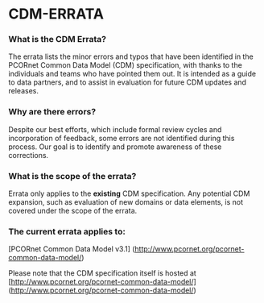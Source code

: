 # CDM-ERRATA

### What is the CDM Errata?
The errata lists the minor errors and typos that have been identified in the PCORnet Common Data Model (CDM) specification, with thanks to the individuals and teams who have pointed them out. It is intended as a guide to data partners, and to assist in evaluation for future CDM updates and releases. 

### Why are there errors?
Despite our best efforts, which include formal review cycles and incorporation of feedback, some errors are not identified during this process. Our goal is to identify and promote awareness of these corrections.

### What is the scope of the errata?
Errata only applies to the **existing** CDM specification. Any potential CDM expansion, such as evaluation of new domains or data elements, is not covered under the scope of the errata. 

### The current errata applies to: 
[PCORnet Common Data Model v3.1] (http://www.pcornet.org/pcornet-common-data-model/)

Please note that the CDM specification itself is hosted at [http://www.pcornet.org/pcornet-common-data-model/] (http://www.pcornet.org/pcornet-common-data-model/)
